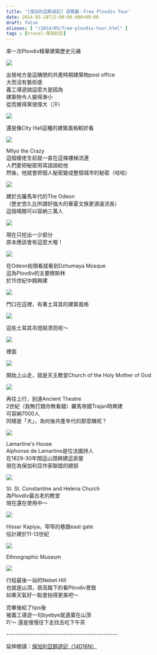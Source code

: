 ```yaml
---
title: '[保加利亞醉遊記] 遊覽篇：Free Plovdiv Tour'
date: 2014-05-18T22:00:00.000+08:00
draft: false
aliases: [ "/2014/05/free-plovdiv-tour.html" ]
tags : [travel-保加利亞]
---
```


來一次Plovdiv精華建築歷史元補  

![](/images/bulgaria4d1.jpg)

出發地方是這醜陋的共產時期建築物post office  
大而沒有藝術感  
義工導遊說這麼大是因為  
建築物令人變得渺小  
從而覺得黨很偉大（汗）  

![](/images/bulgaria4d2.jpg)

還是像City Hall這種的建築風格較好看  

![](/images/bulgaria4d3.jpg)

Milyo the Crazy  
這個傻佬生前就一直在這條樓梯流連  
人們愛把秘密用耳語說給他  
然後，他就會把個人秘密變成整個城市的秘密（哈哈）  

![](/images/bulgaria4d4.jpg)

建於古羅馬年代的The Odeon  
（歷史悠久比所謂好強大的華夏文族更源遠流長）  
這個場館可以容納三萬人  

![](/images/bulgaria4d5.jpg)

現在只挖出一少部分  
原本應該會有這麼大喔！  

![](/images/bulgaria4d6.jpg)

在Odeon抬頭看就看到Dzhumaya Mosque  
這為Plovdiv的主要穆斯林  
於15世紀中期興建  

![](/images/bulgaria4d7.jpg)

門口在這裡，有著土耳其的建築風格  

![](/images/bulgaria4d8.jpg)

這些土耳其吊燈超漂亮呢～  

![](/images/bulgaria4d9.jpg)

裡面  

![](/images/bulgaria4d10.jpg)

開始上山走，就是天主教堂Church of the Holy Mother of God  

![](/images/bulgaria4d11.jpg)

再往上行，到達Ancient Theatre  
2世紀（我無打錯你無看錯）羅馬帝國Trajan時興建  
可容納7000人  
同樣是「大」，為何後共產年代的那麼醜呢？  

![](/images/bulgaria4d12.jpg)

Lamartine's House  
Alphonse de Lamartine是位法國詩人  
在1829-30年間這山頭興建這家屋  
現在為保加利亞作家聯盟的總部  

![](/images/bulgaria4d13.jpg)

St. St. Constantine and Helena Church  
為Plovdiv最古老的教堂  
現在還在使用中～  

![](/images/bulgaria4d14.jpg)

Hissar Kapiya，窄窄的巷跟east gate  
估計建於11-13世紀  

![](/images/bulgaria4d15.jpg)

Ethnographic Museum  

![](/images/bulgaria4d16.jpg)

行程最後一站的Nebet Hill  
也就是山頂，居高臨下的看Plovdiv景致  
如果天氣好一點會拍得更美吧～  
  
完畢後給了tips後  
被義工導遊一句byebye就遺棄在山頂  
吖～ 還是慢慢往下走找去吃下午茶  
  
\-----------------------------------------------  
  
延伸閱讀：[保加利亞醉遊記（14D16N）](https://hidie.net/bulgaria14d16n/)
